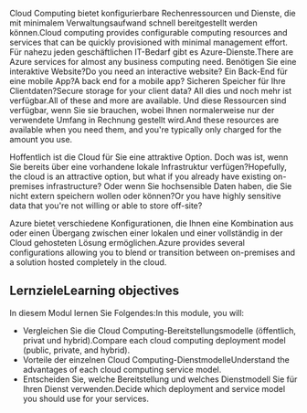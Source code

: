 <span data-ttu-id="5712c-101">Cloud Computing bietet konfigurierbare Rechenressourcen und Dienste, die mit minimalem Verwaltungsaufwand schnell bereitgestellt werden können.</span><span class="sxs-lookup"><span data-stu-id="5712c-101">Cloud computing provides configurable computing resources and services that can be quickly provisioned with minimal management effort.</span></span> <span data-ttu-id="5712c-102">Für nahezu jeden geschäftlichen IT-Bedarf gibt es Azure-Dienste.</span><span class="sxs-lookup"><span data-stu-id="5712c-102">There are Azure services for almost any business computing need.</span></span> <span data-ttu-id="5712c-103">Benötigen Sie eine interaktive Website?</span><span class="sxs-lookup"><span data-stu-id="5712c-103">Do you need an interactive website?</span></span> <span data-ttu-id="5712c-104">Ein Back-End für eine mobile App?</span><span class="sxs-lookup"><span data-stu-id="5712c-104">A back end for a mobile app?</span></span> <span data-ttu-id="5712c-105">Sicheren Speicher für Ihre Clientdaten?</span><span class="sxs-lookup"><span data-stu-id="5712c-105">Secure storage for your client data?</span></span> <span data-ttu-id="5712c-106">All dies und noch mehr ist verfügbar.</span><span class="sxs-lookup"><span data-stu-id="5712c-106">All of these and more are available.</span></span> <span data-ttu-id="5712c-107">Und diese Ressourcen sind verfügbar, wenn Sie sie brauchen, wobei Ihnen normalerweise nur der verwendete Umfang in Rechnung gestellt wird.</span><span class="sxs-lookup"><span data-stu-id="5712c-107">And these resources are available when you need them, and you're typically only charged for the amount you use.</span></span>

<span data-ttu-id="5712c-108">Hoffentlich ist die Cloud für Sie eine attraktive Option. Doch was ist, wenn Sie bereits über eine vorhandene lokale Infrastruktur verfügen?</span><span class="sxs-lookup"><span data-stu-id="5712c-108">Hopefully, the cloud is an attractive option, but what if you already have existing on-premises infrastructure?</span></span> <span data-ttu-id="5712c-109">Oder wenn Sie hochsensible Daten haben, die Sie nicht extern speichern wollen oder können?</span><span class="sxs-lookup"><span data-stu-id="5712c-109">Or you have highly sensitive data that you're not willing or able to store off-site?</span></span>

<span data-ttu-id="5712c-110">Azure bietet verschiedene Konfigurationen, die Ihnen eine Kombination aus oder einen Übergang zwischen einer lokalen und einer vollständig in der Cloud gehosteten Lösung ermöglichen.</span><span class="sxs-lookup"><span data-stu-id="5712c-110">Azure provides several configurations allowing you to blend or transition between on-premises and a solution hosted completely in the cloud.</span></span>

## <a name="learning-objectives"></a><span data-ttu-id="5712c-111">Lernziele</span><span class="sxs-lookup"><span data-stu-id="5712c-111">Learning objectives</span></span>
<span data-ttu-id="5712c-112">In diesem Modul lernen Sie Folgendes:</span><span class="sxs-lookup"><span data-stu-id="5712c-112">In this module, you will:</span></span>

- <span data-ttu-id="5712c-113">Vergleichen Sie die Cloud Computing-Bereitstellungsmodelle (öffentlich, privat und hybrid).</span><span class="sxs-lookup"><span data-stu-id="5712c-113">Compare each cloud computing deployment model (public, private, and hybrid).</span></span>
- <span data-ttu-id="5712c-114">Vorteile der einzelnen Cloud Computing-Dienstmodelle</span><span class="sxs-lookup"><span data-stu-id="5712c-114">Understand the advantages of each cloud computing service model.</span></span>
- <span data-ttu-id="5712c-115">Entscheiden Sie, welche Bereitstellung und welches Dienstmodell Sie für Ihren Dienst verwenden.</span><span class="sxs-lookup"><span data-stu-id="5712c-115">Decide which deployment and service model you should use for your services.</span></span>

